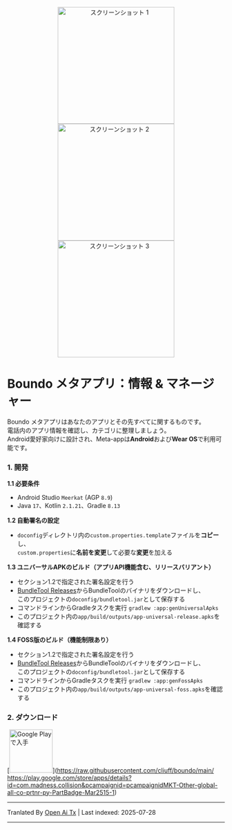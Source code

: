 <p align="center">
  <img src="https://raw.githubusercontent.com/cliuff/boundo/main/doconfig/markdown/shot1.png" width="270" alt="スクリーンショット 1">
  <img src="https://raw.githubusercontent.com/cliuff/boundo/main/doconfig/markdown/shot2.png" width="270" alt="スクリーンショット 2">
  <img src="https://raw.githubusercontent.com/cliuff/boundo/main/doconfig/markdown/shot3.png" width="270" alt="スクリーンショット 3">
</p>

# Boundo メタアプリ：情報 & マネージャー

Boundo メタアプリはあなたのアプリとその先すべてに関するものです。  
電話内のアプリ情報を確認し、カテゴリに整理しましょう。  
Android愛好家向けに設計され、Meta-appは**Android**および**Wear OS**で利用可能です。

### 1. 開発
**1.1 必要条件**
- Android Studio `Meerkat` (AGP `8.9`)
- Java `17`、Kotlin `2.1.21`、Gradle `8.13`

**1.2 自動署名の設定**
- `doconfig`ディレクトリ内の`custom.properties.template`ファイルを**コピー**し、  
  `custom.properties`に**名前を変更**して必要な**変更**を加える

**1.3 ユニバーサルAPKのビルド（アプリAPI機能含む、リリースバリアント）**
- セクション1.2で指定された署名設定を行う
- [BundleTool Releases](https://github.com/google/bundletool/releases)からBundleToolのバイナリをダウンロードし、  
  このプロジェクトの`doconfig/bundletool.jar`として保存する
- コマンドラインからGradleタスクを実行 `gradlew :app:genUniversalApks`
- このプロジェクト内の`app/build/outputs/app-universal-release.apks`を確認する

**1.4 FOSS版のビルド（機能制限あり）**
- セクション1.2で指定された署名設定を行う
- [BundleTool Releases](https://github.com/google/bundletool/releases)からBundleToolのバイナリをダウンロードし、  
  このプロジェクトの`doconfig/bundletool.jar`として保存する
- コマンドラインからGradleタスクを実行 `gradlew :app:genFossApks`
- このプロジェクト内の`app/build/outputs/app-universal-foss.apks`を確認する

### 2. ダウンロード
[<img alt='Google Playで入手' src='https://play.google.com/intl/en_us/badges/static/images/badges/en_badge_web_generic.png' height='100'/>](https://raw.githubusercontent.com/cliuff/boundo/main/
https://play.google.com/store/apps/details?id=com.madness.collision&pcampaignid=pcampaignidMKT-Other-global-all-co-prtnr-py-PartBadge-Mar2515-1)


---

Tranlated By [Open Ai Tx](https://github.com/OpenAiTx/OpenAiTx) | Last indexed: 2025-07-28

---